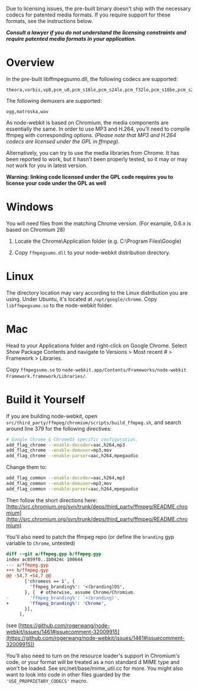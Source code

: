 Due to licensing issues, the pre-built binary doesn't ship with the necessary codecs for patented media formats. If you require support for these formats, see the instructions below.

_**Consult a lawyer if you do not understand the licensing constraints and require patented media formats in your application.**_

# Overview

In the pre-built libffmpegsumo.dll, the following codecs are supported:
```
theora,vorbis,vp8,pcm_u8,pcm_s16le,pcm_s24le,pcm_f32le,pcm_s16be,pcm_s24be
```
The following demuxers are supported:
```
ogg,matroska,wav
```

As node-webkit is based on Chromium, the media components are essentially the same. In order to use MP3 and H.264, you'll need to compile ffmpeg with corresponding options. _(Please note that MP3 and H.264 codecs are licensed under the GPL in ffmpeg)._

Alternatively, you can try to use the media libraries from Chrome. It has been reported to work, but it hasn't been properly tested, so it may or may not work for you in latest version.

**Warning: linking code licensed under the GPL code requires you to license your code under the GPL as well**

# Windows

You will need files from the matching Chrome version. (For example, 0.6.x is based on Chromium 28)

1. Locate the Chrome\Application folder (e.g. C:\Program Files\Google)

2. Copy `ffmpegsumo.dll` to your node-webkit distribution directory.

# Linux

The directory location may vary according to the Linux distribution you are using. Under Ubuntu, it's located at `/opt/google/chrome`. Copy `libffmpegsumo.so` to the node-webkit folder.

# Mac

Head to your Applications folder and right-click on Google Chrome. Select Show Package Contents and navigate to Versions > Most recent # > Framework > Libraries.

Copy `ffmpegsumo.so` to `node-webkit.app/Contents/Frameworks/node-webkit Framework.framework/Libraries/`.

# Build it Yourself
If you are building node-webkit, open `src/third_party/ffmpeg/chromium/scripts/build_ffmpeg.sh`, and search around line 379 for the following directives:
```sh
# Google Chrome & ChromeOS specific configuration.
add_flag_chrome --enable-decoder=aac,h264,mp3
add_flag_chrome --enable-demuxer=mp3,mov
add_flag_chrome --enable-parser=aac,h264,mpegaudio
```
Change them to:

```sh
add_flag_common --enable-decoder=aac,h264,mp3
add_flag_common --enable-demuxer=mp3,mov
add_flag_common --enable-parser=aac,h264,mpegaudio
```

Then follow the short directions here:
[http://src.chromium.org/svn/trunk/deps/third_party/ffmpeg/README.chromium](http://src.chromium.org/svn/trunk/deps/third_party/ffmpeg/README.chromium)

You'll also need to patch the ffmpeg repo (or define the `branding` gyp variable to `Chrome`, untested)

```patch
diff --git a/ffmpeg.gyp b/ffmpeg.gyp
index ac059f0..1b0424c 100644
--- a/ffmpeg.gyp
+++ b/ffmpeg.gyp
@@ -54,7 +54,7 @@
       ['chromeos == 1', {
         'ffmpeg_branding%': '<(branding)OS',
       }, {  # otherwise, assume Chrome/Chromium.
-        'ffmpeg_branding%': '<(branding)',
+        'ffmpeg_branding%': 'Chrome',
       }],
     ],
```
(see [https://github.com/rogerwang/node-webkit/issues/1461#issuecomment-32009915](https://github.com/rogerwang/node-webkit/issues/1461#issuecomment-32009915))

You'll also need to turn on the resource loader's support in Chromium's code, or your format will be treated as a non standard d MIME type and won't be loaded. See src/net/base/mime_util.cc for more. You might also want to look into code in other files guarded by the `'USE_PROPRIETARY_CODECS'` macro.
